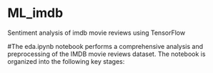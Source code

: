 # ML_imdb
Sentiment analysis of imdb movie reviews using TensorFlow

#The eda.ipynb notebook performs a comprehensive analysis and preprocessing of the IMDB movie reviews dataset. The notebook is organized into the following key stages:
